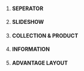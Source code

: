 1. #### SEPERATOR
2. #### SLIDESHOW
3. #### COLLECTION & PRODUCT
4. #### INFORMATION
5. #### ADVANTAGE LAYOUT

#### 

#### 




